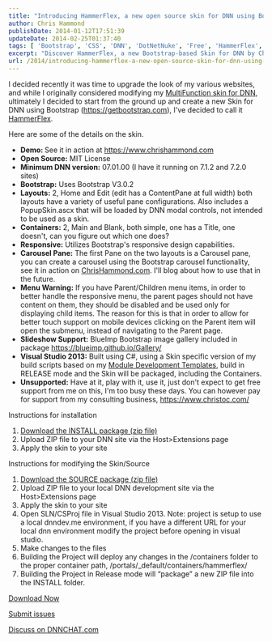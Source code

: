 ```yaml
---
title: "Introducing HammerFlex, a new open source skin for DNN using Bootstrap 3"
author: Chris Hammond
publishDate: 2014-01-12T17:51:39
updateDate: 2014-02-25T01:37:40
tags: [ 'Bootstrap', 'CSS', 'DNN', 'DotNetNuke', 'Free', 'HammerFlex', 'MIT', 'Open Source', 'Skin', 'Skins', 'Slideshow' ]
excerpt: "Discover HammerFlex, a new Bootstrap-based Skin for DNN by Chris Hammond. Open source, responsive, and loaded with features. Upgrade your website today!"
url: /2014/introducing-hammerflex-a-new-open-source-skin-for-dnn-using-bootstrap-3  # Use the generated URL with year
---
```

<p>I decided recently it was time to upgrade the look of my various websites, and while I originally considered modifying my <a href="https://www.christoc.com/Projects/MultiFunction-Skin" target="_blank">MultiFunction skin for DNN</a>, ultimately I decided to start from the ground up and create a new Skin for DNN using Bootstrap (<a href="https://getbootstrap.com">https://getbootstrap.com</a>), I've decided to call it <a href="https://www.christoc.com/Projects/HammerFlex" target="_blank">HammerFlex</a>. </p> <p>Here are some of the details on the skin.</p> <ul>     <li><strong>Demo: </strong>See it in action at <a href="https://www.chrishammond.com">https://www.chrishammond.com</a> </li>     <li><strong>Open Source:</strong> MIT License</li>     <li><strong>Minimum DNN version:</strong> 07.01.00 (I have it running on 7.1.2 and 7.2.0 sites)</li>     <li><strong>Bootstrap:</strong> Uses Bootstrap V3.0.2</li>     <li><strong>Layouts:</strong> 2, Home and Edit (edit has a ContentPane at full width) both layouts have a variety of useful pane configurations. Also includes a PopupSkin.ascx that will be loaded by DNN modal controls, not intended to be used as a skin.</li>     <li><strong>Containers:</strong> 2, Main and Blank, both simple, one has a Title, one doesn't, can you figure out which one does?</li>     <li><strong>Responsive:</strong> Utilizes Bootstrap's responsive design capabilities.</li>     <li><strong>Carousel Pane:</strong> The first Pane on the two layouts is a Carousel pane, you can create a carousel using the Bootstrap carousel functionality, see it in action on <a href="https://www.chrishammond.com/" target="_blank">ChrisHammond.com</a>. I'll blog about how to use that in the future.</li>     <li><strong>Menu Warning:</strong> If you have Parent/Children menu items, in order to better handle the responsive menu, the parent pages should not have content on them, they should be disabled and be used only for displaying child items. The reason for this is that in order to allow for better touch support on mobile devices clicking on the Parent item will open the submenu, instead of navigating to the Parent page.</li>     <li><strong>Slideshow Support:</strong> BlueImp Bootstrap image gallery included in package <a title="https://blueimp.github.io/Gallery/" href="https://blueimp.github.io/Gallery/">https://blueimp.github.io/Gallery/</a></li>     <li><strong>Visual Studio 2013:</strong> Built using C#, using a Skin specific version of my build scripts based on my <a href="https://www.christoc.com/Projects/Module-Development-Templates" target="_blank">Module Development Templates</a>, build in RELEASE mode and the Skin will be packaged, including the Containers.</li>     <li><strong>Unsupported:</strong> Have at it, play with it, use it, just don't expect to get free support from me on this, I'm too busy these days. You can however pay for support from my consulting business, <a href="https://www.christoc.com/">https://www.christoc.com/</a></li> </ul> <p>Instructions for installation</p> <ol>     <li><a href="https://github.com/ChrisHammond/HammerFlex/releases/tag/v00.01.00" target="_blank">Download the INSTALL package (zip file)</a></li>     <li>Upload ZIP file to your DNN site via the Host&gt;Extensions page</li>     <li>Apply the skin to your site</li> </ol> <p>Instructions for modifying the Skin/Source</p> <ol>     <li><a href="https://github.com/ChrisHammond/HammerFlex/releases/tag/v00.01.00" target="_blank">Download the SOURCE package (zip file)</a></li>     <li>Upload ZIP file to your local DNN development site via the Host&gt;Extensions page</li>     <li>Apply the skin to your site</li>     <li>Open SLN/CSProj file in Visual Studio 2013. Note: project is setup to use a local dnndev.me environment, if you have a different URL for your local dnn environment modify the project before opening in visual studio.</li>     <li>Make changes to the files</li>     <li>Building the Project will deploy any changes in the /containers folder to the proper container path, /portals/_default/containers/hammerflex/</li>     <li>Building the Project in Release mode will &ldquo;package&rdquo; a new ZIP file into the INSTALL folder.</li> </ol> <p><a href="https://github.com/ChrisHammond/HammerFlex/releases/tag/v00.01.00" target="_blank">Download Now</a></p> <p><a href="https://github.com/ChrisHammond/HammerFlex/issues" target="_blank">Submit issues</a></p> <p><a href="https://www.dnnchat.com/" target="_blank">Discuss on DNNCHAT.com</a></p>

